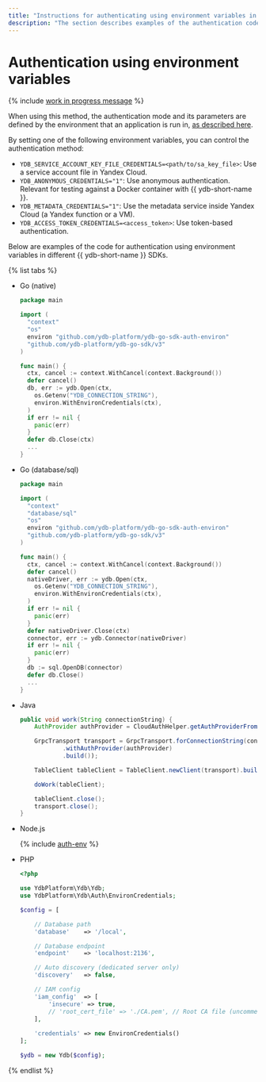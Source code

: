 ```yaml
---
title: "Instructions for authenticating using environment variables in {{ ydb-short-name }}"
description: "The section describes examples of the authentication code using environment variables in different {{ ydb-short-name }} SDKs."
---
```


# Authentication using environment variables

{% include [work in progress message](_includes/addition.md) %}

When using this method, the authentication mode and its parameters are defined by the environment that an application is run in, [as described here](../auth.md#env).

By setting one of the following environment variables, you can control the authentication method:

* `YDB_SERVICE_ACCOUNT_KEY_FILE_CREDENTIALS=<path/to/sa_key_file>`: Use a service account file in Yandex Cloud.
* `YDB_ANONYMOUS_CREDENTIALS="1"`: Use anonymous authentication. Relevant for testing against a Docker container with {{ ydb-short-name }}.
* `YDB_METADATA_CREDENTIALS="1"`: Use the metadata service inside Yandex Cloud (a Yandex function or a VM).
* `YDB_ACCESS_TOKEN_CREDENTIALS=<access_token>`: Use token-based authentication.

Below are examples of the code for authentication using environment variables in different {{ ydb-short-name }} SDKs.

{% list tabs %}

- Go (native)

  ```go
  package main

  import (
    "context"
    "os"
    environ "github.com/ydb-platform/ydb-go-sdk-auth-environ"
    "github.com/ydb-platform/ydb-go-sdk/v3"
  )

  func main() {
    ctx, cancel := context.WithCancel(context.Background())
    defer cancel()
    db, err := ydb.Open(ctx,
      os.Getenv("YDB_CONNECTION_STRING"),
      environ.WithEnvironCredentials(ctx),
    )
    if err != nil {
      panic(err)
    }
    defer db.Close(ctx)
    ...
  }
  ```

- Go (database/sql)

  ```go
  package main

  import (
    "context"
    "database/sql"
    "os"
    environ "github.com/ydb-platform/ydb-go-sdk-auth-environ"
    "github.com/ydb-platform/ydb-go-sdk/v3"
  )

  func main() {
    ctx, cancel := context.WithCancel(context.Background())
    defer cancel()
    nativeDriver, err := ydb.Open(ctx,
      os.Getenv("YDB_CONNECTION_STRING"),
      environ.WithEnvironCredentials(ctx),
    )
    if err != nil {
      panic(err)
    }
    defer nativeDriver.Close(ctx)
    connector, err := ydb.Connector(nativeDriver)
    if err != nil {
      panic(err)
    }
    db := sql.OpenDB(connector)
    defer db.Close()
    ...
  }
  ```

- Java

  ```java
  public void work(String connectionString) {
      AuthProvider authProvider = CloudAuthHelper.getAuthProviderFromEnviron();

      GrpcTransport transport = GrpcTransport.forConnectionString(connectionString)
              .withAuthProvider(authProvider)
              .build());

      TableClient tableClient = TableClient.newClient(transport).build();

      doWork(tableClient);

      tableClient.close();
      transport.close();
  }
  ```

- Node.js

  {% include [auth-env](../../../../_includes/nodejs/auth-env.md) %}

- PHP

  ```php
  <?php

  use YdbPlatform\Ydb\Ydb;
  use YdbPlatform\Ydb\Auth\EnvironCredentials;

  $config = [

      // Database path
      'database'    => '/local',

      // Database endpoint
      'endpoint'    => 'localhost:2136',

      // Auto discovery (dedicated server only)
      'discovery'   => false,

      // IAM config
      'iam_config'  => [
          'insecure' => true,
          // 'root_cert_file' => './CA.pem', // Root CA file (uncomment for dedicated server)
      ],
      
      'credentials' => new EnvironCredentials()
  ];

  $ydb = new Ydb($config);
  ```

{% endlist %}
